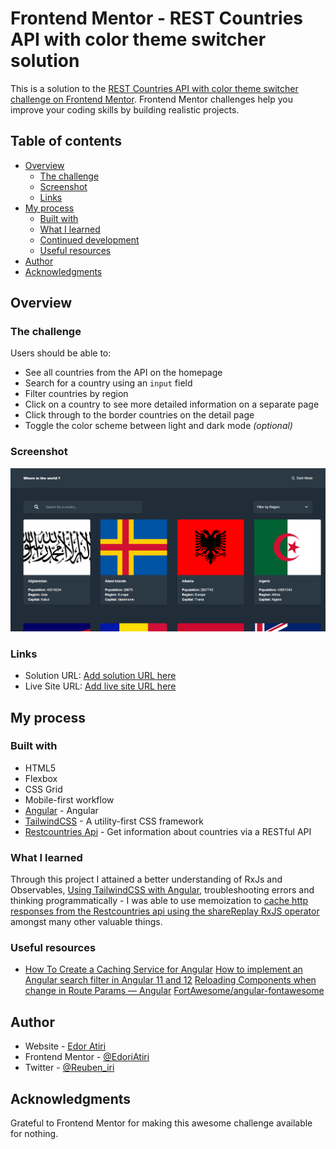 # Frontend Mentor - REST Countries API with color theme switcher solution

This is a solution to the [REST Countries API with color theme switcher challenge on Frontend Mentor](https://www.frontendmentor.io/challenges/rest-countries-api-with-color-theme-switcher-5cacc469fec04111f7b848ca). Frontend Mentor challenges help you improve your coding skills by building realistic projects.

## Table of contents

- [Overview](#overview)
  - [The challenge](#the-challenge)
  - [Screenshot](#screenshot)
  - [Links](#links)
- [My process](#my-process)
  - [Built with](#built-with)
  - [What I learned](#what-i-learned)
  - [Continued development](#continued-development)
  - [Useful resources](#useful-resources)
- [Author](#author)
- [Acknowledgments](#acknowledgments)

## Overview

### The challenge

Users should be able to:

- See all countries from the API on the homepage
- Search for a country using an `input` field
- Filter countries by region
- Click on a country to see more detailed information on a separate page
- Click through to the border countries on the detail page
- Toggle the color scheme between light and dark mode _(optional)_

### Screenshot

![](./src/assets/RestCountries-sc.png)

### Links

- Solution URL: [Add solution URL here](https://www.frontendmentor.io/challenges/rest-countries-api-with-color-theme-switcher-5cacc469fec04111f7b848ca/hub/rest-countries-api-with-color-theme-switcher-LrYLgd9Wf/solutions)
- Live Site URL: [Add live site URL here](https://rest-countries-eight.vercel.app/home)

## My process

### Built with

- HTML5
- Flexbox
- CSS Grid
- Mobile-first workflow
- [Angular](https://angular.io//) - Angular
- [TailwindCSS](https://tailwindcss.com/) - A utility-first CSS framework
- [Restcountries Api](https://restcountries.com/) - Get information about countries via a RESTful API

### What I learned

Through this project I attained a better understanding of RxJs and Observables, [Using TailwindCSS with Angular](https://dev.to/edoriatiri/using-tailwind-30-with-angular-13-3cg9), troubleshooting errors and thinking programmatically - I was able to use memoization to [cache http responses from the Restcountries api using the shareReplay RxJS operator](https://betterprogramming.pub/how-to-create-a-caching-service-for-angular-bfad6cbe82b0) amongst many other valuable things.

### Useful resources

- [How To Create a Caching Service for Angular](https://betterprogramming.pub/how-to-create-a-caching-service-for-angular-bfad6cbe82b0)
  [How to implement an Angular search filter in Angular 11 and 12](https://edupala.com/how-to-implement-an-angular-search-filter-in-angular/)
  [Reloading Components when change in Route Params — Angular](https://medium.com/@mvivek3112/reloading-components-when-change-in-route-params-angular-deed6107c6bb)
  [FortAwesome/angular-fontawesome](https://github.com/FortAwesome/angular-fontawesome)

## Author

- Website - [Edor Atiri](https://edori-dev-portfolio.vercel.app/)
- Frontend Mentor - [@EdoriAtiri](https://www.frontendmentor.io/profile/EdoriAtiri)
- Twitter - [@Reuben_iri](https://twitter.com/Reuben_iri)

## Acknowledgments

Grateful to Frontend Mentor for making this awesome challenge available for nothing.
